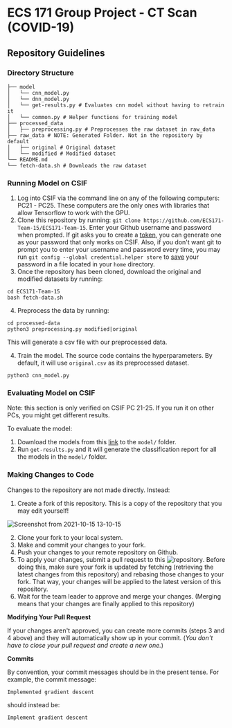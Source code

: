 # ECS 171 Group Project - CT Scan (COVID-19)
## Repository Guidelines

### Directory Structure

```
├── model
│   └── cnn_model.py
│   └── dnn_model.py
│   └── get-results.py # Evaluates cnn model without having to retrain it
│   └── common.py # Helper functions for training model
├── processed_data
│   ├── preprocessing.py # Preprocesses the raw dataset in raw_data
├── raw_data # NOTE: Generated Folder. Not in the repository by default
│   ├── original # Original dataset
│   └── modified # Modified dataset
└── README.md
└── fetch-data.sh # Downloads the raw dataset
```

### Running Model on CSIF

1. Log into CSIF via the command line on any of the following computers: PC21 - PC25. These computers are the only ones with libraries that allow Tensorflow to work with the GPU.
2. Clone this repository by running: `git clone https://github.com/ECS171-Team-15/ECS171-Team-15`. Enter your Github username and password when prompted. If git asks you to create a [token](https://github.com/settings/tokens), you can generate one as your password that only works on CSIF. Also, if you don't want git to prompt you to enter your username and password every time, you may run `git config --global credential.helper store` to [save](https://stackoverflow.com/a/12240995) your password in a file located in your `home` directory.
3. Once the repository has been cloned, download the original and modified datasets by running:
```
cd ECS171-Team-15
bash fetch-data.sh
```
4. Preprocess the data by running:
```
cd processed-data
python3 preprocessing.py modified|original
```
This will generate a csv file with our preprocessed data.

4. Train the model. The source code contains the hyperparameters. By default, it will use `original.csv` as its preprocessed dataset.
```
python3 cnn_model.py
```

### Evaluating Model on CSIF

Note: this section is only verified on CSIF PC 21-25. If you run it on other PCs, you might get different results.

To evaluate the model:

1. Download the models from this [link](https://drive.google.com/drive/folders/1lgG4LkhwK06ysk9o09jS8ABqopvbBQYz) to the `model/` folder.
2. Run `get-results.py` and it will generate the classification report for all the models in the `model/` folder.

### Making Changes to Code

Changes to the repository are not made directly. Instead:

1. Create a fork of this repository. This is a copy of the repository that you may edit yourself!

![Screenshot from 2021-10-15 13-10-15](https://user-images.githubusercontent.com/72328335/137548021-7484b22c-ec27-404e-85b6-ba074361549d.png)

2. Clone your fork to your local system.
3. Make and commit your changes to your fork.
4. Push your changes to your remote repository on Github.
5. To apply your changes, submit a pull request to this ![repository](https://github.com/ECS171-Team-15/ECS171-Team-15). Before doing this, make sure your fork is updated by fetching (retrieving the latest changes from this repository) and rebasing those changes to your fork. That way, your changes will be applied to the latest version of this repository.
6. Wait for the team leader to approve and merge your changes. (Merging means that your changes are finally applied to this repository)

**Modifying Your Pull Request**

If your changes aren't approved, you can create more commits (steps 3 and 4 above) and they will automatically show up in your commit. (*You don't have to close your pull request and create a new one.*)

**Commits**

By convention, your commit messages should be in the present tense. For example, the commit message:

`Implemented gradient descent`

should instead be:

`Implement gradient descent`
